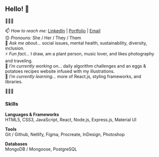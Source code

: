 ## Hello! 👋
🌈✨🌱
<!--
**jadyhome/jadyhome** is a ✨ _special_ ✨ repository because its `README.md` (this file) appears on your GitHub profile.
-->
📫 *How to reach me:* 
[LinkedIn](https://www.linkedin.com/in/jadyhom/) | [Portfolio](https://jadyhom.netlify.app/) | [Email](mailto:hyjady@gmail.com) \
😊 *Pronouns:* She / Her / They / Them \
💬 *Ask me about...* social issues, mental health, sustainability, diversity, inclusion. \
⚡ *Fun fact...* I draw, am a plant person, music lover, and likes photography and traveling. \
🔭 *I’m currently working on...* daily algorithm challenges and an eggs & potatoes recipes website infused with my illustrations. \
👀 *I’m currently learning...* more of React.js, styling frameworks, and libraries.

🌈✨🌱
### Skills
__Languages & Frameworks__ \
HTML5, CSS3, JavaScript, React, Node.js, Express.js, Material UI

__Tools__ \
Git / Github, Netlify, Figma, Procreate, InDesign, Photoshop

__Databases__ \
MongoDB / Mongoose, PostgreSQL
